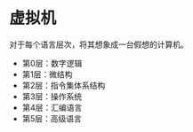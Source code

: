 # 虚拟机

对于每个语言层次，将其想象成一台假想的计算机。

* 第0层：数字逻辑
* 第1层：微结构
* 第2层：指令集体系结构
* 第3层：操作系统
* 第4层：汇编语言
* 第5层：高级语言


